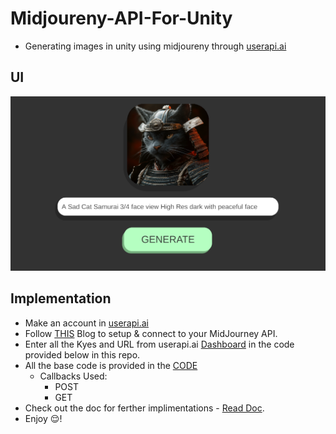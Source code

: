# Midjoureny-API-For-Unity
 - Generating images in unity using midjoureny through [userapi.ai](https://userapi.ai)

## UI
 ![Main](main.png)

## Implementation
 - Make an account in [userapi.ai](https://userapi.ai)
 - Follow [THIS](https://medium.com/@divan.brexov/how-to-get-all-midjourney-functional-via-api-7ece4ab0660f) Blog to setup & connect to your MidJourney API.
 - Enter all the Kyes and URL from userapi.ai [Dashboard](https://dashboard.userapi.ai/discord-accounts) in the code provided below in this repo.
 - All the base code is provided in the [CODE](https://github.com/00siddhant00/Midjoureny-API-For-Unity/blob/main/Assets/Scripts/MidjourneyAPIs.cs)
   - Callbacks Used:
     - POST
     - GET 
 - Check out the doc for ferther implimentations - [Read Doc](https://butternut-saffron-e5e.notion.site/Midjourney-userapi-ai-doc-en-119680339b0a47e2ba6ae467eca58142#03f78e40cb094001b7b1c6f4aae0af4c).
 - Enjoy 😌!
